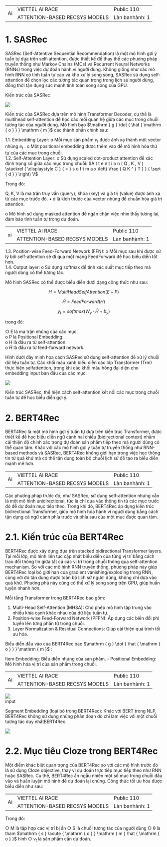 <table><tr><td rowspan=2 colspan=1>Ai</td><td rowspan=1 colspan=1>VIETTEL AI RACE</td><td rowspan=1 colspan=1>Public 110</td></tr><tr><td rowspan=1 colspan=1>ATTENTION-BASED RECSYS MODELS</td><td rowspan=1 colspan=1>Làn       banhành: 1</td></tr></table>

# 1. SASRec

SASRec (Self-Attentive Sequential Recommendation) là một mô hình gợi ý tuần tự dựa trên self-attention, được thiết kế để thay thế các phương pháp truyền thống như Markov Chains (MCs) và Recurrent Neural Networks (RNNs) trong việc dự đoán hành vi người dùng. Không giống như các mô hình RNN có tính tuần tự cao và khó xử lý song song, SASRec sử dụng self-attention để chọn lọc các tương tác quan trọng trong lịch sử người dùng, đồng thời tận dụng sức mạnh tính toán song song của GPU.

Kiến trúc của SASRec

![](images/0217f2e70d9dcd0099c1fe1d895f093d5f85a81797f3d0fed43406d9d3d5a0ec.jpg)

Kiến trúc của SASRec dựa trên mô hình Transformer Decoder, cụ thể là multihead self-attention để học các mối quan hệ giữa các mục trong chuỗi tương tác của người dùng. Mô hình bao $\mathrm { g } \dot { \hat { \mathrm { o } } } \mathrm { m }$ các thành phần chính sau:

1.1. Embedding Layer: o Mỗi mục sản phẩm $v _ { t }$ được ánh xạ thành một vector nhúng $e _ { t }$ . o Một positional embedding được thêm vào để mô hình hóa thứ tự của các mục trong chuỗi.   
1.2. Self-Attention Layer: o Sử dụng scaled dot-product attention để xác định trọng số giữa các mục trong chuỗi: $A t t e n t i o n ( Q , K , V ) \stackrel { \displaystyle C } { = } s o f t m a x \left( \frac { Q K ^ { T } } { \sqrt { d } } \right) V$

Trong đó:

Q, K, V là ma trận truy vấn (query), khóa (key) và giá trị (value) được ánh xạ từ các mục trước đó. ▪ d là kích thước của vector nhúng để chuẩn hóa giá trị attention.

o Mô hình sử dụng masked attention để ngăn chặn việc nhìn thấy tương lai, đảm bảo tính tuần tự trong dự đoán.

<table><tr><td rowspan=2 colspan=1>xi</td><td rowspan=1 colspan=1>VIETTEL AI RACE</td><td rowspan=1 colspan=1>Public 110</td></tr><tr><td rowspan=1 colspan=1>ATTENTION-BASED RECSYS MODELS</td><td rowspan=1 colspan=1>Làn       banhành: 1</td></tr></table>

1.3. Position-wise Feed-Forward Network (FFN): o Mỗi mục sau khi được xử lý bởi self-attention sẽ đi qua một mạng FeedForward để học biểu diễn tốt hơn.   
1.4. Output layer: o Sử dụng softmax để tính xác suất mục tiếp theo mà người dùng có thể tương tác.

Mô hình SASRec có thể được biểu diễn dưới dạng công thức như sau:

$$
H = M u l t i H e a d S e l f A t t e n t i o n ( E + P )
$$

$$
\widehat { H } = F e e d F o r w a r d ( H )
$$

$$
y _ { t } = s o f t m a x ( W _ { y } \cdot \widehat { H } + b _ { y } )
$$

trong đó:

$\bigcirc$ E là ma trận nhúng của các mục.   
o P là Positional Embedding.   
o H là đầu ra từ self-attention.   
o $\widehat { H }$ là đầu ra từ feed-forward network.

Hình dưới đây minh họa cách SASRec sử dụng self-attention để xử lý chuỗi dữ liệu tuần tự. Các khối màu xanh biểu diễn các lớp Transformer (Trm) thực hiện selfattention, trong khi các khối màu hồng đại diện cho embedding input ban đầu của các mục:

![](images/4ccd3117c4ba98a025f91fbc6283cf3ef999e96258f4a77c7345938f74739451.jpg)

Kiến trúc SASRec, thể hiện cách self-attention kết nối các mục trong chuỗi tuần tự để học biểu diễn gợi ý.

# 2. BERT4Rec

BERT4Rec là một mô hình gợi ý tuần tự dựa trên kiến trúc Transformer, được thiết kế để học biểu diễn ngữ cảnh hai chiều (bidirectional context) nhằm cải thiện độ chính xác trong dự đoán sản phẩm tiếp theo mà người dùng có thể quan tâm. Khác với các mô hình gợi ý tuần tự truyền thống như RNN-based methods và SASRec, BERT4Rec không giới hạn trong việc học thông tin từ quá khứ mà có thể tận dụng toàn bộ chuỗi lịch sử để tạo ra biểu diễn mạnh mẽ hơn.

<table><tr><td rowspan=2 colspan=1>Ai</td><td rowspan=1 colspan=1>VIETTEL AI RACE</td><td rowspan=1 colspan=1>Public 110</td></tr><tr><td rowspan=1 colspan=1>ATTENTION-BASED RECSYS MODELS</td><td rowspan=1 colspan=1>Làn       banhành: 1</td></tr></table>

Các phương pháp trước đó, như SASRec, sử dụng self-attention nhưng vẫn là một mô hình unidirectional, tức là chỉ dựa vào thông tin từ các mục trước đó để dự đoán mục tiếp theo. Trong khi đó, BERT4Rec áp dụng kiến trúc bidirectional Transformer, giúp mô hình hóa hành vi người dùng bằng cách tận dụng cả ngữ cảnh phía trước và phía sau của một mục được quan tâm.

# 2.1. Kiến trúc của BERT4Rec

BERT4Rec được xây dựng dựa trên stacked bidirectional Transformer layers. Tại mỗi lớp, mô hình liên tục cập nhật biểu diễn của từng vị trí bằng cách trao đổi thông tin giữa tất cả các vị trí trong chuỗi thông qua self-attention mechanism. So với các mô hình RNN truyền thống, phương pháp này giúp BERT4Rec loại bỏ giới hạn của gradient vanishing/exploding trong RNN, cùng với đó tận dụng được toàn bộ lịch sử người dùng, không chỉ dựa vào quá khứ. Phương phá này cũng có thể xử lý song song trên GPU, giúp huấn luyện nhanh hơn.

Mỗi tầng Transformer trong BERT4Rec bao gồm:

1. Multi-Head Self-Attention (MHSA): Cho phép mô hình tập trung vào nhiều khía cạnh khác nhau của dữ liệu tuần tự.   
2. Position-wise Feed-Forward Network (PFFN): Áp dụng các biến đổi phi tuyến lên từng phần tử trong chuỗi.   
3. Layer Normalization & Residual Connections: Giúp cải thiện quá trình tối ưu hóa.

Biểu diễn đầu vào của BERT4Rec bao $\mathrm { g } \dot { \hat { \mathrm { o } } } \mathrm { m }$ :

Item Embedding: Biểu diễn nhúng của sản phẩm. - Positional Embedding: Mô hình hóa vị trí của sản phẩm trong chuỗi.

<table><tr><td rowspan=2 colspan=1>Ai</td><td rowspan=1 colspan=1>VIETTEL AI RACE</td><td rowspan=1 colspan=1>Public 110</td></tr><tr><td rowspan=1 colspan=1>ATTENTION-BASED RECSYS MODELS</td><td rowspan=1 colspan=1>Làn       banhành: 1</td></tr></table>

![](images/399b2baedc89ec4f06d4f4dbf66278174c7ef52f8e48c3aa6fa74c8c44273099.jpg)  
input

Segment Embedding (loại bỏ trong BERT4Rec): Khác với BERT trong NLP, BERT4Rec không sử dụng nhúng phân đoạn do chỉ làm việc với một chuỗi tương tác duy nhấtBERT4Rec.

![](images/965828c4ce5ebcdc669ae31a1308719b16673df21cfa08cbf157097f21c837fe.jpg)

# 2.2. Mục tiêu Cloze trong BERT4Rec

Một điểm khác biệt quan trọng của BERT4Rec so với các mô hình trước đó là sử dụng Cloze objective, thay vì dự đoán trực tiếp mục tiếp theo như RNN hoặc SASRec. Cụ thể, BERT4Rec ẩn ngẫu nhiên một số mục trong chuỗi đầu vào và huấn luyện mô hình để dự đoán lại chúng. Công thức tối ưu hóa được biểu diễn như sau:

<table><tr><td rowspan=2 colspan=1>Ai</td><td rowspan=1 colspan=1>VIETTEL AI RACE</td><td rowspan=1 colspan=1>Public 110</td></tr><tr><td rowspan=1 colspan=1>ATTENTION-BASED RECSYS MODELS</td><td rowspan=1 colspan=1>Làn       banhành: 1</td></tr></table>

Trong đó:

$\bigcirc$ M là tập hợp các vị trí bị ẩn $\bigcirc$ S là chuỗi tương tác của người dùng $\bigcirc$ θ là tham $\mathrm { s } \acute { \mathrm { o } } \mathrm { m } \hat { \mathrm { o } }$ hình $\bigcirc$ $v _ { t }$ là sản phẩm cần dự đoán.